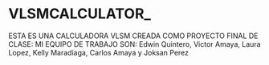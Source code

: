 # VLSMCALCULATOR_
ESTA ES UNA CALCULADORA VLSM CREADA COMO PROYECTO FINAL DE CLASE: MI EQUIPO DE TRABAJO SON: Edwin Quintero, Victor Amaya, Laura Lopez, Kelly Maradiaga, Carlos Amaya y Joksan Perez
